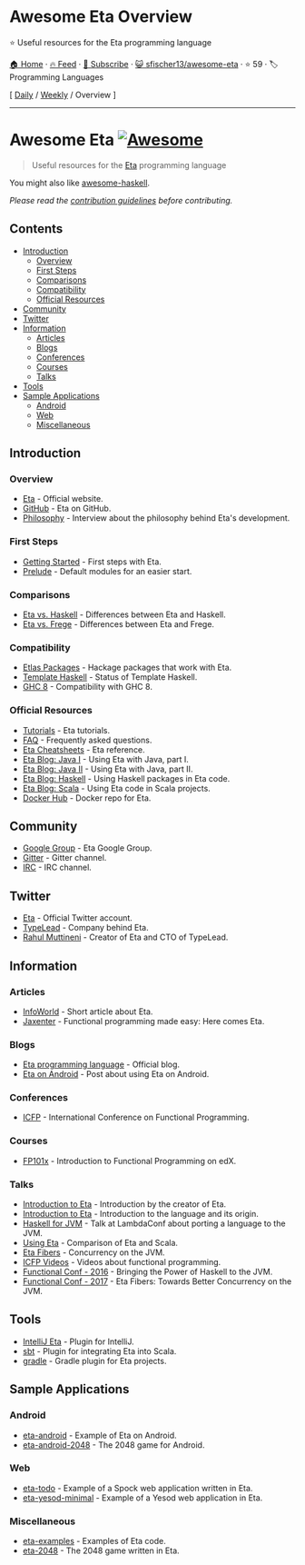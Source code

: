 # Awesome Eta Overview

:star: Useful resources for the Eta programming language

[🏠 Home](/README.md) · [🔥 Feed](https://test.trackawesomelist.com/sfischer13/awesome-eta/feed.xml) · [📮 Subscribe](https://trackawesomelist.us17.list-manage.com/subscribe?u=d2f0117aa829c83a63ec63c2f&id=36a103854c) · [😺 sfischer13/awesome-eta](https://github.com/sfischer13/awesome-eta/blob/main/README.md) · ⭐ 59 · 🏷️ Programming Languages

[ [Daily](/content/sfischer13/awesome-eta/README.md) / [Weekly](/content/sfischer13/awesome-eta/week/README.md) / Overview ]

---

<!--lint disable double-link-->

# Awesome Eta [![Awesome](https://awesome.re/badge.svg)](https://awesome.re)

> Useful resources for the [Eta](https://eta-lang.org/) programming language

You might also like [awesome-haskell](https://github.com/krispo/awesome-haskell).

*Please read the [contribution guidelines](https://github.com/sfischer13/awesome-eta/blob/main/README.md/contributing.md) before contributing.*

## Contents

<!-- START doctoc generated TOC please keep comment here to allow auto update -->

<!-- DON'T EDIT THIS SECTION, INSTEAD RE-RUN doctoc TO UPDATE -->

*   [Introduction](#introduction)
    *   [Overview](#overview)
    *   [First Steps](#first-steps)
    *   [Comparisons](#comparisons)
    *   [Compatibility](#compatibility)
    *   [Official Resources](#official-resources)
*   [Community](#community)
*   [Twitter](#twitter)
*   [Information](#information)
    *   [Articles](#articles)
    *   [Blogs](#blogs)
    *   [Conferences](#conferences)
    *   [Courses](#courses)
    *   [Talks](#talks)
*   [Tools](#tools)
*   [Sample Applications](#sample-applications)
    *   [Android](#android)
    *   [Web](#web)
    *   [Miscellaneous](#miscellaneous)

<!-- END doctoc generated TOC please keep comment here to allow auto update -->

## Introduction

### Overview

*   [Eta](https://eta-lang.org/) - Official website.
*   [GitHub](https://github.com/typelead/eta) - Eta on GitHub.
*   [Philosophy](http://blog.ezyang.com/2018/09/hiw18-lets-go-mainstream-with-eta/) - Interview about the philosophy behind Eta's development.

### First Steps

*   [Getting Started](https://eta-lang.org/docs/user-guides/eta-user-guide/introduction/what-is-eta) - First steps with Eta.
*   [Prelude](https://github.com/eta-lang/eta-prelude) - Default modules for an easier start.

### Comparisons

*   [Eta vs. Haskell](https://eta-lang.org/docs/faq#eta-not-haskell) - Differences between Eta and Haskell.
*   [Eta vs. Frege](https://eta-lang.org/docs/faq#eta-vs-frege) - Differences between Eta and Frege.

### Compatibility

*   [Etlas Packages](https://github.com/typelead/eta-hackage#supported-packages) - Hackage packages that work with Eta.
*   [Template Haskell](https://eta-lang.org/docs/faq#eta-repl-support) - Status of Template Haskell.
*   [GHC 8](https://eta-lang.org/docs/faq#is-eta-compatible-ghc8) - Compatibility with GHC 8.

### Official Resources

*   [Tutorials](https://eta-lang.org/docs/tutorials) - Eta tutorials.
*   [FAQ](https://eta-lang.org/docs/faq) - Frequently asked questions.
*   [Eta Cheatsheets](https://eta-lang.org/docs/cheatsheets) - Eta reference.
*   [Eta Blog: Java I](https://blog.eta-lang.org/https-medium-com-jyothsnasrinivas-the-best-of-both-the-worlds-eta-and-java-part-1-336d181de89d) - Using Eta with Java, part I.
*   [Eta Blog: Java II](https://blog.eta-lang.org/the-best-of-both-the-worlds-eta-and-java-part-2-d7cf27acdef7) - Using Eta with Java, part II.
*   [Eta Blog: Haskell](https://blog.eta-lang.org/eta-in-practice-working-with-haskell-packages-5dfa3dc0c98a) - Using Haskell packages in Eta code.
*   [Eta Blog: Scala](https://blog.eta-lang.org/integrating-eta-into-your-scala-projects-a8d494a2c5b0) - Using Eta code in Scala projects.
*   [Docker Hub](https://hub.docker.com/r/typelead/eta/) - Docker repo for Eta.

## Community

*   [Google Group](https://groups.google.com/forum/#!forum/eta-discuss) - Eta Google Group.
*   [Gitter](https://gitter.im/typelead/eta) - Gitter channel.
*   [IRC](https://kiwiirc.com/client/irc.freenode.net/#eta-lang) - IRC channel.

## Twitter

*   [Eta](https://twitter.com/eta_lang) - Official Twitter account.
*   [TypeLead](https://twitter.com/typelead) - Company behind Eta.
*   [Rahul Muttineni](https://twitter.com/rahulmutt) - Creator of Eta and CTO of TypeLead.

## Information

### Articles

*   [InfoWorld](https://www.infoworld.com/article/3157373/java/new-jvm-language-stands-apart-from-scala-clojure.html) - Short article about Eta.
*   [Jaxenter](https://jaxenter.com/eta-pirates-of-the-jvm-133518.html) - Functional programming made easy: Here comes Eta.

### Blogs

*   [Eta programming language](https://blog.eta-lang.org/) - Official blog.
*   [Eta on Android](https://brianmckenna.org/blog/eta_android) - Post about using Eta on Android.

### Conferences

*   [ICFP](http://www.icfpconference.org/) - International Conference on Functional Programming.

### Courses

*   [FP101x](https://www.edx.org/course/introduction-functional-programming-delftx-fp101x-0) - Introduction to Functional Programming on edX.

### Talks

*   [Introduction to Eta](https://www.youtube.com/watch?v=hmDLNO7Gkxs) - Introduction by the creator of Eta.
*   [Introduction to Eta](https://brianmckenna.org/files/presentations/lambdajam-2017-eta.pdf) - Introduction to the language and its origin.
*   [Haskell for JVM](https://www.youtube.com/watch?v=P1dmHKJ2vak) - Talk at LambdaConf about porting a language to the JVM.
*   [Using Eta](https://speakerdeck.com/filippovitale/using-eta-for-what-you-dont-like-writing-in-scala) - Comparison of Eta and Scala.
*   [Eta Fibers](https://rahulmutt.github.io/slides/fuconf17-eta-fibers/slides.html#1) - Concurrency on the JVM.
*   [ICFP Videos](https://www.youtube.com/channel/UCwRL68qZFfub1Ep1EScfmBw) - Videos about functional programming.
*   [Functional Conf - 2016](https://www.youtube.com/watch?v=CscBSNF6qnE) - Bringing the Power of Haskell to the JVM.
*   [Functional Conf - 2017](https://www.youtube.com/watch?v=ZuJg2cfmSmw) - Eta Fibers: Towards Better Concurrency on the JVM.

## Tools

*   [IntelliJ Eta](https://github.com/typelead/intellij-eta) - Plugin for IntelliJ.
*   [sbt](https://github.com/typelead/sbt-eta) - Plugin for integrating Eta into Scala.
*   [gradle](https://github.com/typelead/gradle-eta) - Gradle plugin for Eta projects.

## Sample Applications

### Android

*   [eta-android](https://github.com/puffnfresh/eta-android) - Example of Eta on Android.
*   [eta-android-2048](https://github.com/Jyothsnasrinivas/eta-android-2048) - The 2048 game for Android.

### Web

*   [eta-todo](https://github.com/Jyothsnasrinivas/eta-todo) - Example of a Spock web application written in Eta.
*   [eta-yesod-minimal](https://github.com/Jyothsnasrinivas/eta-yesod-minimal) - Example of a Yesod web application in Eta.

### Miscellaneous

*   [eta-examples](https://github.com/typelead/eta-examples) - Examples of Eta code.
*   [eta-2048](https://github.com/rahulmutt/eta-2048) - The 2048 game written in Eta.

